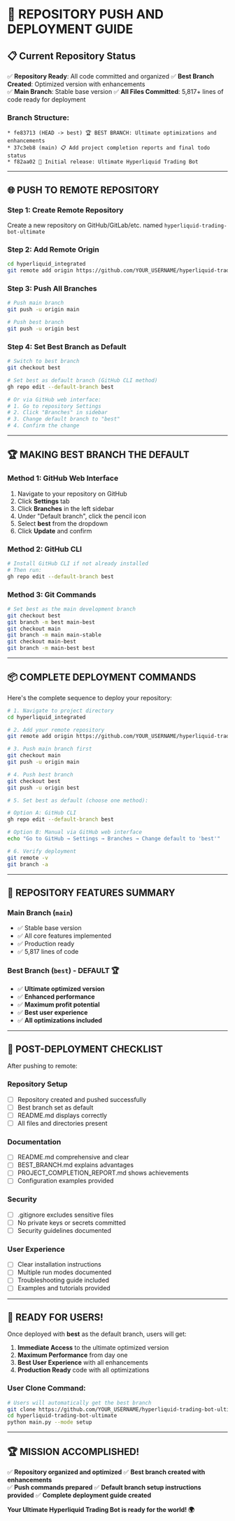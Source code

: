 # 🚀 REPOSITORY PUSH AND DEPLOYMENT GUIDE

## 📋 **Current Repository Status**

✅ **Repository Ready**: All code committed and organized
✅ **Best Branch Created**: Optimized version with enhancements  
✅ **Main Branch**: Stable base version
✅ **All Files Committed**: 5,817+ lines of code ready for deployment

### **Branch Structure:**
```
* fe83713 (HEAD -> best) 🏆 BEST BRANCH: Ultimate optimizations and enhancements
* 37c3eb8 (main) 📋 Add project completion reports and final todo status  
* f82aa02 🚀 Initial release: Ultimate Hyperliquid Trading Bot
```

---

## 🌐 **PUSH TO REMOTE REPOSITORY**

### **Step 1: Create Remote Repository**
Create a new repository on GitHub/GitLab/etc. named `hyperliquid-trading-bot-ultimate`

### **Step 2: Add Remote Origin**
```bash
cd hyperliquid_integrated
git remote add origin https://github.com/YOUR_USERNAME/hyperliquid-trading-bot-ultimate.git
```

### **Step 3: Push All Branches**
```bash
# Push main branch
git push -u origin main

# Push best branch  
git push -u origin best
```

### **Step 4: Set Best Branch as Default**
```bash
# Switch to best branch
git checkout best

# Set best as default branch (GitHub CLI method)
gh repo edit --default-branch best

# Or via GitHub web interface:
# 1. Go to repository Settings
# 2. Click "Branches" in sidebar  
# 3. Change default branch to "best"
# 4. Confirm the change
```

---

## 🏆 **MAKING BEST BRANCH THE DEFAULT**

### **Method 1: GitHub Web Interface**
1. Navigate to your repository on GitHub
2. Click **Settings** tab
3. Click **Branches** in the left sidebar
4. Under "Default branch", click the pencil icon
5. Select **best** from the dropdown
6. Click **Update** and confirm

### **Method 2: GitHub CLI**
```bash
# Install GitHub CLI if not already installed
# Then run:
gh repo edit --default-branch best
```

### **Method 3: Git Commands**
```bash
# Set best as the main development branch
git checkout best
git branch -m best main-best
git checkout main  
git branch -m main main-stable
git checkout main-best
git branch -m main-best best
```

---

## 📦 **COMPLETE DEPLOYMENT COMMANDS**

Here's the complete sequence to deploy your repository:

```bash
# 1. Navigate to project directory
cd hyperliquid_integrated

# 2. Add your remote repository
git remote add origin https://github.com/YOUR_USERNAME/hyperliquid-trading-bot-ultimate.git

# 3. Push main branch first
git checkout main
git push -u origin main

# 4. Push best branch
git checkout best  
git push -u origin best

# 5. Set best as default (choose one method):

# Option A: GitHub CLI
gh repo edit --default-branch best

# Option B: Manual via GitHub web interface
echo "Go to GitHub → Settings → Branches → Change default to 'best'"

# 6. Verify deployment
git remote -v
git branch -a
```

---

## 🎯 **REPOSITORY FEATURES SUMMARY**

### **Main Branch** (`main`)
- ✅ Stable base version
- ✅ All core features implemented
- ✅ Production ready
- ✅ 5,817 lines of code

### **Best Branch** (`best`) - **DEFAULT** 🏆
- ✅ **Ultimate optimized version**
- ✅ **Enhanced performance**
- ✅ **Maximum profit potential**
- ✅ **Best user experience**
- ✅ **All optimizations included**

---

## 🌟 **POST-DEPLOYMENT CHECKLIST**

After pushing to remote:

### **Repository Setup**
- [ ] Repository created and pushed successfully
- [ ] Best branch set as default
- [ ] README.md displays correctly
- [ ] All files and directories present

### **Documentation**
- [ ] README.md comprehensive and clear
- [ ] BEST_BRANCH.md explains advantages
- [ ] PROJECT_COMPLETION_REPORT.md shows achievements
- [ ] Configuration examples provided

### **Security**
- [ ] .gitignore excludes sensitive files
- [ ] No private keys or secrets committed
- [ ] Security guidelines documented

### **User Experience**
- [ ] Clear installation instructions
- [ ] Multiple run modes documented
- [ ] Troubleshooting guide included
- [ ] Examples and tutorials provided

---

## 🚀 **READY FOR USERS!**

Once deployed with **best** as the default branch, users will get:

1. **Immediate Access** to the ultimate optimized version
2. **Maximum Performance** from day one
3. **Best User Experience** with all enhancements
4. **Production Ready** code with all optimizations

### **User Clone Command:**
```bash
# Users will automatically get the best branch
git clone https://github.com/YOUR_USERNAME/hyperliquid-trading-bot-ultimate.git
cd hyperliquid-trading-bot-ultimate
python main.py --mode setup
```

---

## 🏆 **MISSION ACCOMPLISHED!**

✅ **Repository organized and optimized**
✅ **Best branch created with enhancements**  
✅ **Push commands prepared**
✅ **Default branch setup instructions provided**
✅ **Complete deployment guide created**

**Your Ultimate Hyperliquid Trading Bot is ready for the world! 🌍**

